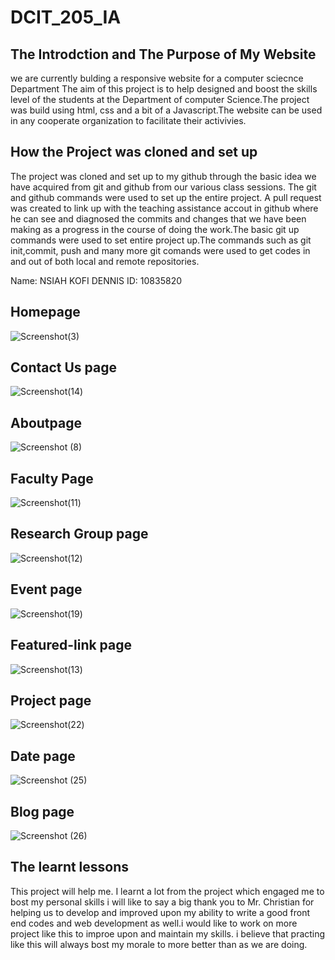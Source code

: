 # DCIT_205_IA
 ## The Introdction and The Purpose of My Website

we are currently bulding a responsive website for a computer sciecnce Department 
The aim of this project is to help designed and boost the skills level of the students at the Department of 
 computer Science.The project was build using html, css and a bit of a Javascript.The website can be used in any cooperate organization
 to facilitate their activivies. 

## How the Project was cloned and set up

The project was cloned and set up to my github through the basic idea we have acquired from git and github 
from our various class sessions. The git and github commands were used to set up the entire project. A pull request was created to link up with the teaching assistance accout in github where he can see and diagnosed the commits and changes that we have been making as a progress in the course of doing the work.The basic git up commands were used to set entire project up.The commands such as git init,commit, push and many more git comands were used to get codes in and out of both local and remote repositories.

Name: NSIAH KOFI DENNIS
ID: 10835820


## Homepage

![Screenshot(3)](https://github.com/Nsiahdennis/10835820_DCIT205/assets/107279326/5bd87646-9e16-47d3-b297-6722ef736cae)

## Contact Us page
![Screenshot(14)](https://github.com/Nsiahdennis/10835820_DCIT205/assets/107279326/c399b192-234c-4e14-baa3-a96352ae6369)

## Aboutpage
![Screenshot (8)](https://github.com/Nsiahdennis/10835820_DCIT205/assets/107279326/51bffeae-b9b0-4256-8229-88769cc9ce3d)

## Faculty Page

![Screenshot(11)](https://github.com/Nsiahdennis/10835820_DCIT205/assets/107279326/4ea1f0ca-6335-4f6b-9367-312e09ba45f9)


## Research Group page

![Screenshot(12)](https://github.com/Nsiahdennis/10835820_DCIT205/assets/107279326/03135e3c-5e6b-4644-bbd0-dceb995d83ff)

## Event page
![Screenshot(19)](https://github.com/Nsiahdennis/10835820_DCIT205/assets/107279326/0339e0ae-3e40-4558-a495-cff871545502)

## Featured-link page
![Screenshot(13)](https://github.com/Nsiahdennis/10835820_DCIT205/assets/107279326/5b5252b2-fb68-40ea-afa6-89e561c8e629)

## Project page

![Screenshot(22)](https://github.com/Nsiahdennis/10835820_DCIT205/assets/107279326/b5490f80-1d12-42ab-a98f-2e449a71fd7f)

## Date page
![Screenshot (25)](https://github.com/Nsiahdennis/10835820_DCIT205/assets/107279326/5b5ced55-0d2b-400b-b6a0-af424b7575dd)

## Blog page

![Screenshot (26)](https://github.com/Nsiahdennis/10835820_DCIT205/assets/107279326/31acac33-3d5c-4e0b-bc99-d7e50ec44560)














































## The learnt lessons
This project will help me. I learnt a lot from the project which engaged me to bost my personal skills
i will  like to say  a big thank you to Mr. Christian for helping us to develop and improved upon my ability to write a good front end 
codes and web development as well.i would like to work on more project like this to improe upon and maintain my skills. i believe that practing like 
this will always bost my morale to more better than as we are doing.

